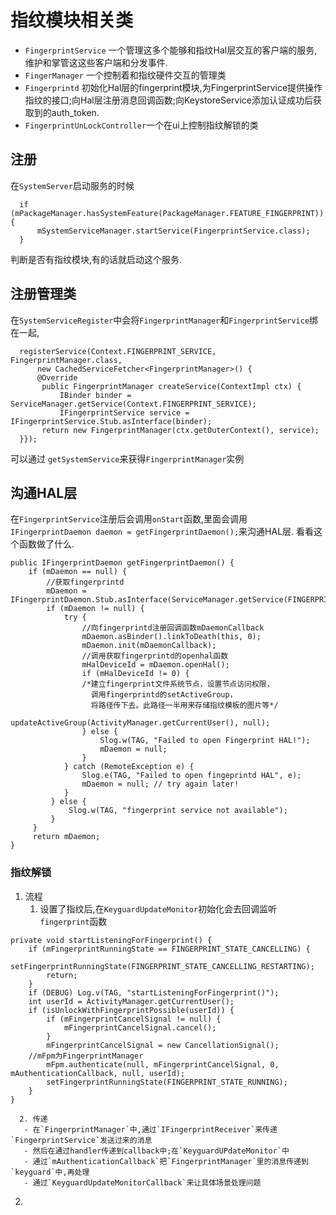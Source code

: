 # 指纹模块相关类
  - `FingerprintService` 一个管理这多个能够和指纹Hal层交互的客户端的服务,维护和掌管这这些客户端和分发事件.
  - `FingerManager` 一个控制着和指纹硬件交互的管理类
  - `Fingerprintd` 初始化Hal层的fingerprint模块,为FingerprintService提供操作指纹的接口;向Hal层注册消息回调函数;向KeystoreService添加认证成功后获取到的auth_token.
  - `FingerprintUnLockController`一个在ui上控制指纹解锁的类
## 注册
  在`SystemServer`启动服务的时候
  
```
  if (mPackageManager.hasSystemFeature(PackageManager.FEATURE_FINGERPRINT)) {
      mSystemServiceManager.startService(FingerprintService.class);
  }
```
  
  判断是否有指纹模块,有的话就启动这个服务.
## 注册管理类
  在`SystemServiceRegister`中会将`FingerprintManager`和`FingerprintService`绑在一起,
  
```
  registerService(Context.FINGERPRINT_SERVICE, FingerprintManager.class,
      new CachedServiceFetcher<FingerprintManager>() {
	  @Override
	   public FingerprintManager createService(ContextImpl ctx) {
	       IBinder binder = ServiceManager.getService(Context.FINGERPRINT_SERVICE);
	       IFingerprintService service = IFingerprintService.Stub.asInterface(binder);
	   return new FingerprintManager(ctx.getOuterContext(), service);
  }});
```
  
  可以通过 `getSystemService`来获得`FingerprintManager`实例
## 沟通HAL层
  在`FingerprintService`注册后会调用`onStart`函数,里面会调用`IFingerprintDaemon daemon = getFingerprintDaemon();`来沟通HAL层.
  看看这个函数做了什么.
 
```
public IFingerprintDaemon getFingerprintDaemon() {
    if (mDaemon == null) {
        //获取fingerprintd
        mDaemon = IFingerprintDaemon.Stub.asInterface(ServiceManager.getService(FINGERPRINTD));
        if (mDaemon != null) {
            try {
                //向fingerprintd注册回调函数mDaemonCallback
                mDaemon.asBinder().linkToDeath(this, 0);
                mDaemon.init(mDaemonCallback);
                //调用获取fingerprintd的openhal函数
                mHalDeviceId = mDaemon.openHal();
                if (mHalDeviceId != 0) {
                /*建立fingerprint文件系统节点，设置节点访问权限，
                  调用fingerprintd的setActiveGroup，
                  将路径传下去。此路径一半用来存储指纹模板的图片等*/
                    updateActiveGroup(ActivityManager.getCurrentUser(), null);
                } else {
                    Slog.w(TAG, "Failed to open Fingerprint HAL!");
                    mDaemon = null;
                }
            } catch (RemoteException e) {
                Slog.e(TAG, "Failed to open fingeprintd HAL", e);
                mDaemon = null; // try again later!
            }
         } else {
             Slog.w(TAG, "fingerprint service not available");
         }
     }
     return mDaemon;
}
```
### 指纹解锁
  1. 流程
     1. 设置了指纹后,在`KeyguardUpdateMonitor`初始化会去回调监听`fingerprint`函数
     
``` 
private void startListeningForFingerprint() {
    if (mFingerprintRunningState == FINGERPRINT_STATE_CANCELLING) {
        setFingerprintRunningState(FINGERPRINT_STATE_CANCELLING_RESTARTING);
        return;
    }
    if (DEBUG) Log.v(TAG, "startListeningForFingerprint()");
    int userId = ActivityManager.getCurrentUser();
    if (isUnlockWithFingerprintPossible(userId)) {
        if (mFingerprintCancelSignal != null) {
            mFingerprintCancelSignal.cancel();
        }
        mFingerprintCancelSignal = new CancellationSignal();
	//mFpm为FingerprintManager
        mFpm.authenticate(null, mFingerprintCancelSignal, 0, mAuthenticationCallback, null, userId);
        setFingerprintRunningState(FINGERPRINT_STATE_RUNNING);
    }
}
```
      2. 传递
	   - 在`FingerprintManager`中,通过`IFingerprintReceiver`来传递`FingerprintService`发送过来的消息
	   - 然后在通过handler传递到callback中;在`KeyguardUPdateMonitor`中
	   - 通过`mAuthenticationCallback`把`FingerprintManager`里的消息传递到`keyguard`中,再处理
	   - 通过`KeyguardUpdateMonitorCallback`来让具体场景处理问题
  2. 
